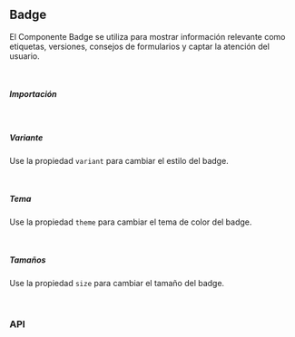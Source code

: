 ## Badge

El Componente Badge se utiliza para mostrar información relevante como etiquetas, versiones, consejos de formularios y captar la atención del usuario.

<div>
<LeSourceButton url="https://github.com/hiimlex/leux/tree/main/src/components/Badge"></LeSourceButton>
</div>

<br/>

##### Importación

<div>
<BadgeImportPreview>
</BadgeImportPreview>
</div>

<br/>

##### Variante

Use la propiedad `variant` para cambiar el estilo del badge.

<div>
<BadgeVariantPreview>
</BadgeVariantPreview>
</div>

<br/>

##### Tema

Use la propiedad `theme` para cambiar el tema de color del badge.

<div>
<BadgeThemePreview>
</BadgeThemePreview>
</div>

<br/>

##### Tamaños

Use la propiedad `size` para cambiar el tamaño del badge.

<div>
<BadgeSizePreview>
</BadgeSizePreview>
</div>

<br/>

### API

<div>
<BadgeApiTable>
</BadgeApiTable>
</div>
<br/>
